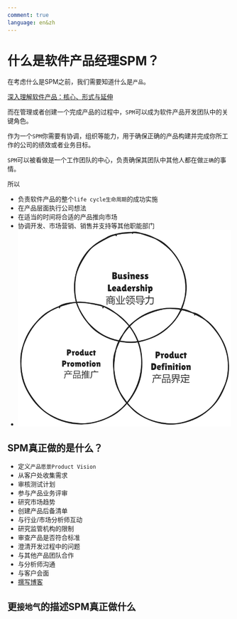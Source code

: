```yaml
---
comment: true
language: en&zh
---
```

# 什么是软件产品经理SPM？
在考虑什么是SPM之前，我们需要知道什么是`产品`。

[深入理解软件产品：核心、形式与延伸](深入理解软件产品：核心、形式与延伸.md)

而在管理或者创建一个完成产品的过程中，`SPM`可以成为软件产品开发团队中的关键角色。

作为一个`SPM`你需要有协调，组织等能力，用于确保正确的产品构建并完成你所工作的公司的绩效或者业务目标。

`SPM`可以被看做是一个工作团队的中心，负责确保其团队中其他人都在做`正确`的事情。

所以
- 负责软件产品的整个`life cycle生命周期`的成功实施
- 在产品层面执行公司想法
- 在适当的时间将合适的产品推向市场
- 协调开发、市场营销、销售并支持等其他职能部门
- ![SPM的能力|500](assets/Pasted%20image%2020240922161502.png)

## SPM真正做的是什么？
- 定义`产品愿景Product Vision`
- 从客户处收集需求
- 审核测试计划
- 参与产品业务评审
- 研究市场趋势
- 创建产品后备清单
- 与行业/市场分析师互动
- 研究监管机构的限制
- 审查产品是否符合标准
- 澄清开发过程中的问题
- 与其他产品团队合作
- 与分析师沟通
- 与客户会面
- [撰写博客](技术性博客的产生.md)


## 更`接地气`的描述SPM真正做什么

